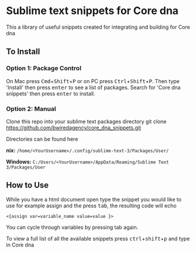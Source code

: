 # Sublime text snippets for Core dna

This a library of useful snippets created for integrating and building for Core dna


## To Install

### Option 1: Package Control

On Mac press <kbd>Cmd</kbd>+<kbd>Shift</kbd>+<kbd>P</kbd> or on PC press <kbd>Ctrl</kbd>+<kbd>Shift</kbd>+<kbd>P</kbd>. Then type 'Install' then press <kbd>enter</kbd> to see a list of packages. Search for 'Core dna snippets' then press <kbd>enter</kbd> to install.


### Option 2: Manual

Clone this repo into your sublime text packages directory
git clone https://github.com/bwiredagency/core_dna_snippets.git

Directories can be found here

**nix:** `/home/<YourUsername>/.config/sublime-text-3/Packages/User/`

**Windows:** `C:/Users/<YourUsername>/AppData/Roaming/Sublime Text 3/Packages/User`



## How to Use

While you have a html document open type the snippet you would like to use for example assign and the press <kbd>tab</kbd>, the resulting code will echo

```
<{assign var=variable_name value=value }>
```

You can cycle through variables by pressing tab again.

To view a full list of all the available snippets press <kbd>ctrl</kbd>+<kbd>shift</kbd>+<kbd>p</kbd> and type in Core dna
